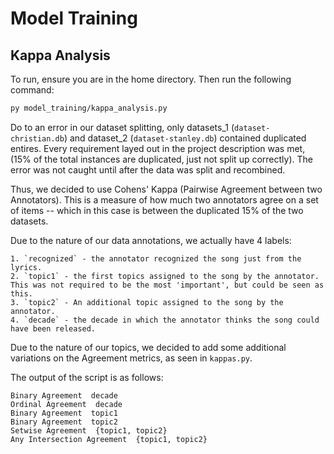 # Model Training

## Kappa Analysis

To run, ensure you are in the home directory. Then run the following command:

```bash
py model_training/kappa_analysis.py
```

Do to an error in our dataset splitting, only datasets_1 (`dataset-christian.db`) and dataset_2 (`dataset-stanley.db`)
contained duplicated entires. Every requirement layed out in the project description was met, (15% of the total instances are duplicated, just not split up correctly).
The error was not caught until after the data was split and recombined.

Thus, we decided to use Cohens' Kappa (Pairwise Agreement between two Annotators). This is a measure of how much two annotators agree on a set of items -- which in this case is 
between the duplicated 15% of the two datasets.

Due to the nature of our data annotations, we actually have 4 labels:

    1. `recognized` - the annotator recognized the song just from the lyrics.
    2. `topic1` - the first topics assigned to the song by the annotator. This was not required to be the most 'important', but could be seen as this.
    3. `topic2` - An additional topic assigned to the song by the annotator. 
    4. `decade` - the decade in which the annotator thinks the song could have been released.

Due to the nature of our topics, we decided to add some additional variations on the Agreement metrics, as seen in `kappas.py`.

The output of the script is as follows:

```
Binary Agreement  decade
Ordinal Agreement  decade
Binary Agreement  topic1
Binary Agreement  topic2
Setwise Agreement  {topic1, topic2}
Any Intersection Agreement  {topic1, topic2}
```
